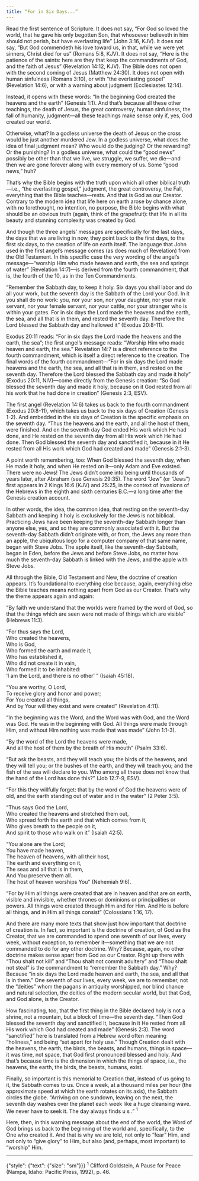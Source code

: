 ```yaml
---
title: “For in Six Days...”
---
```


Read the first sentence of Scripture. It does not say, “For God so loved the world, that he gave his only begotten Son, that whosoever believeth in him should not perish, but have everlasting life” (John 3:16, KJV). It does not say, “But God commendeth his love toward us, in that, while we were yet sinners, Christ died for us” (Romans 5:8, KJV). It does not say, “Here is the patience of the saints: here are they that keep the commandments of God, and the faith of Jesus” (Revelation 14:12, KJV). The Bible does not open with the second coming of Jesus (Matthew 24:30). It does not open with human sinfulness (Romans 3:10), or with “the everlasting gospel” (Revelation 14:6), or with a warning about judgment (Ecclesiastes 12:14).

Instead, it opens with these words: “In the beginning God created the heavens and the earth” (Genesis 1:1). And that’s because all these other teachings, the death of Jesus, the great controversy, human sinfulness, the fall of humanity, judgment—all these teachings make sense only if, yes, God created our world.

Otherwise, what? In a godless universe the death of Jesus on the cross would be just another murdered Jew. In a godless universe, what does the idea of final judgment mean? Who would do the judging? Or the rewarding? Or the punishing? In a godless universe, what could the “good news” possibly be other than that we live, we struggle, we suffer, we die—and then we are gone forever along with every memory of us. Some “good news,” huh?

That’s why the Bible begins with the truth upon which all other biblical truth—i.e., “the everlasting gospel,” judgment, the great controversy, the Fall, everything that the Bible teaches—rests. And that is God as our Creator. Contrary to the modern idea that life here on earth arose by chance alone, with no forethought, no intention, no purpose, the Bible begins with what should be an obvious truth (again, think of the grapefruit): that life in all its beauty and stunning complexity was created by God.

And though the three angels’ messages are specifically for the last days, the days that we are living in now, they point back to the first days, to the first six days, to the creation of life on earth itself. The language that John used in the first angel’s message comes (as does much of Revelation) from the Old Testament. In this specific case the very wording of the angel’s message—“worship Him who made heaven and earth, the sea and springs of water” (Revelation 14:7)—is derived from the fourth commandment, that is, the fourth of the 10, as in the Ten Commandments.

“Remember the Sabbath day, to keep it holy. Six days you shall labor and do all your work, but the seventh day is the Sabbath of the Lord your God. In it you shall do no work: you, nor your son, nor your daughter, nor your male servant, nor your female servant, nor your cattle, nor your stranger who is within your gates. For in six days the Lord made the heavens and the earth, the sea, and all that is in them, and rested the seventh day. Therefore the Lord blessed the Sabbath day and hallowed it” (Exodus 20:8-11).

Exodus 20:11 reads: “For in six days the Lord made the heavens and the earth, the sea”; the first angel’s message reads: “Worship Him who made heaven and earth, the sea.” Revelation 14:7 is a direct reference to the fourth commandment, which is itself a direct reference to the creation. The final words of the fourth commandment—“For in six days the Lord made heavens and the earth, the sea, and all that is in them, and rested on the seventh day. Therefore the Lord blessed the Sabbath day and made it holy” (Exodus 20:11, NIV)—come directly from the Genesis creation: “So God blessed the seventh day and made it holy, because on it God rested from all his work that he had done in creation” (Genesis 2:3, ESV).

The first angel (Revelation 14:6) takes us back to the fourth commandment (Exodus 20:8-11), which takes us back to the six days of Creation (Genesis 1-2). And embedded in the six days of Creation is the specific emphasis on the seventh day. “Thus the heavens and the earth, and all the host of them, were finished. And on the seventh day God ended His work which He had done, and He rested on the seventh day from all His work which He had done. Then God blessed the seventh day and sanctified it, because in it He rested from all His work which God had created and made” (Genesis 2:1-3).

A point worth remembering, too: When God blessed the seventh day, when He made it holy, and when He rested on it—only Adam and Eve existed. There were no Jews! The Jews didn’t come into being until thousands of years later, after Abraham (see Genesis 29:35). The word “Jew” (or “Jews”) first appears in 2 Kings 16:6 (KJV) and 25:25, in the context of invasions of the Hebrews in the eighth and sixth centuries B.C.—a long time after the Genesis creation account.

In other words, the idea, the common idea, that resting on the seventh-day Sabbath and keeping it holy is exclusively for the Jews is not biblical. Practicing Jews have been keeping the seventh-day Sabbath longer than anyone else, yes, and so they are commonly associated with it. But the seventh-day Sabbath didn’t originate with, or from, the Jews any more than an apple, the ubiquitous logo for a computer company of that same name, began with Steve Jobs. The apple itself, like the seventh-day Sabbath, began in Eden, before the Jews and before Steve Jobs, no matter how much the seventh-day Sabbath is linked with the Jews, and the apple with Steve Jobs.

All through the Bible, Old Testament and New, the doctrine of creation appears. It’s foundational to everything else because, again, everything else the Bible teaches means nothing apart from God as our Creator. That’s why the theme appears again and again:

“By faith we understand that the worlds were framed by the word of God, so that the things which are seen were not made of things which are visible” (Hebrews 11:3).

“For thus says the Lord,\
Who created the heavens,\
Who is God,\
Who formed the earth and made it,\
Who has established it,\
Who did not create it in vain,\
Who formed it to be inhabited:\
‘I am the Lord, and there is no other’ ” (Isaiah 45:18).

“You are worthy, O Lord,\
To receive glory and honor and power;\
For You created all things,\
And by Your will they exist and were created” (Revelation 4:11).

“In the beginning was the Word, and the Word was with God, and the Word was God. He was in the beginning with God. All things were made through Him, and without Him nothing was made that was made” (John 1:1-3).

“By the word of the Lord the heavens were made,\
And all the host of them by the breath of His mouth” (Psalm 33:6).

“But ask the beasts, and they will teach you; the birds of the heavens, and they will tell you; or the bushes of the earth, and they will teach you; and the fish of the sea will declare to you. Who among all these does not know that the hand of the Lord has done this?” (Job 12:7-9, ESV).

“For this they willfully forget: that by the word of God the heavens were of old, and the earth standing out of water and in the water” (2 Peter 3:5).

“Thus says God the Lord,\
Who created the heavens and stretched them out,\
Who spread forth the earth and that which comes from it,\
Who gives breath to the people on it,\
And spirit to those who walk on it” (Isaiah 42:5).

“You alone are the Lord;\
You have made heaven,\
The heaven of heavens, with all their host,\
The earth and everything on it,\
The seas and all that is in them,\
And You preserve them all.\
The host of heaven worships You” (Nehemiah 9:6).

“For by Him all things were created that are in heaven and that are on earth, visible and invisible, whether thrones or dominions or principalities or powers. All things were created through Him and for Him. And He is before all things, and in Him all things consist” (Colossians 1:16, 17).

And there are many more texts that show just how important that doctrine of creation is. In fact, so important is the doctrine of creation, of God as the Creator, that we are commanded to spend one seventh of our lives, every week, without exception, to remember it—something that we are not commanded to do for any other doctrine. Why? Because, again, no other doctrine makes sense apart from God as our Creator. Right up there with “Thou shalt not kill” and “Thou shalt not commit adultery” and “Thou shalt not steal” is the commandment to “remember the Sabbath day.” Why? Because “in six days the Lord made heaven and earth, the sea, and all that is in them.” One seventh of our lives, every week, we are to remember, not the “deities” whom the pagans in antiquity worshipped, nor blind chance and natural selection, the deities of the modern secular world, but that God, and God alone, is the Creator.

How fascinating, too, that the first thing in the Bible declared holy is not a shrine, not a mountain, but a block of time—the seventh day. “Then God blessed the seventh day and sanctified it, because in it He rested from all His work which God had created and made” (Genesis 2:3). The word “sanctified” here is translated from a Hebrew word often meaning “holiness,” and being “set apart for holy use.” Though Creation dealt with the heavens, the earth, the birds, the beasts, and humans, things in space—it was time, not space, that God first pronounced blessed and holy. And that’s because time is the dimension in which the things of space, i.e., the heavens, the earth, the birds, the beasts, humans, exist.

Finally, so important is this memorial to Creation that, instead of us going to it, the Sabbath comes to us. Once a week, at a thousand miles per hour (the approximate speed at which the earth rotates on its axis), the Sabbath circles the globe. “Arriving on one sundown, leaving on the next, the seventh day washes over the planet each week like a huge cleansing wave. We never have to seek it. The day always finds u s .” <sup>1</sup>

Here, then, in this warning message about the end of the world, the Word of God brings us back to the beginning of the world and, specifically, to the One who created it. And that is why we are told, not only to “fear” Him, and not only to “give glory” to Him, but also (and, perhaps, most important) to “worship” Him.

---

{"style": {"text": {"size": "sm"}}}
<sup>1</sup> Clifford Goldstein, A Pause for Peace (Nampa, Idaho: Pacific Press, 1992), p. 46.